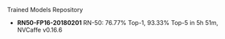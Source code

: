 Trained Models Repository

- **RN50-FP16-20180201**  RN-50: 76.77% Top-1, 93.33% Top-5 in 5h 51m, NVCaffe v0.16.6
